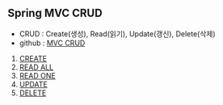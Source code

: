 ## Spring MVC CRUD
- CRUD : Create(생성), Read(읽기), Update(갱신), Delete(삭제)
- github : [MVC CRUD](https://github.com/Jang2723/likelion-crud-mybatis/tree/main/src/main/java/com/example/crud)



1. [CREATE](1.Create.md)
2. [READ ALL](2.Read_All.md)
3. [READ ONE](3.Read_One.md)
4. [UPDATE](4.Update.md)
5. [DELETE](5.Delete.md)